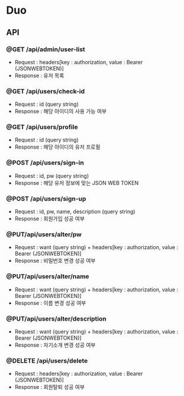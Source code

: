 # Duo 

## API

### @GET /api/admin/user-list
- Request : headers[key : authorization, value : Bearer (JSONWEBTOKEN)]
- Response : 유저 목록

### @GET /api/users/check-id
- Request : id (query string)
- Response : 해당 아이디의 사용 가능 여부

### @GET /api/users/profile
- Request : id (query string)
- Response : 해당 아이디의 유저 프로필

### @POST /api/users/sign-in
- Request : id, pw (query string)
- Response : 해당 유저 정보에 맞는 JSON WEB TOKEN

### @POST /api/users/sign-up
- Request : id, pw, name, description (query string)
- Response : 회원가입 성공 여부

### @PUT/api/users/alter/pw
- Request : want (query string) + headers[key : authorization, value : Bearer (JSONWEBTOKEN)]
- Response : 비밀번호 변경 성공 여부

### @PUT/api/users/alter/name
- Request : want (query string) + headers[key : authorization, value : Bearer (JSONWEBTOKEN)]
- Response : 이름 변경 성공 여부

### @PUT/api/users/alter/description
- Request : want (query string) + headers[key : authorization, value : Bearer (JSONWEBTOKEN)]
- Response : 자기소개 변경 성공 여부

### @DELETE /api/users/delete
- Request : headers[key : authorization, value : Bearer (JSONWEBTOKEN)]
- Response : 회원탈퇴 성공 여부